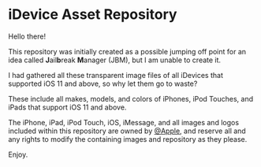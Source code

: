 # iDevice Asset Repository

Hello there!

This repository was initially created as a possible jumping off point for an idea called **J**ail**b**reak **M**anager (JBM), but I am unable to create it.

I had gathered all these transparent image files of all iDevices that supported iOS 11 and above, so why let them go to waste?

These include all makes, models, and colors of iPhones, iPod Touches, and iPads that support iOS 11 and above.

The iPhone, iPad, iPod Touch, iOS, iMessage, and all images and logos included within this repository are owned by [@Apple](https://github.com/Apple), and reserve all and any rights to modify the containing images and repository as they please.

Enjoy.

